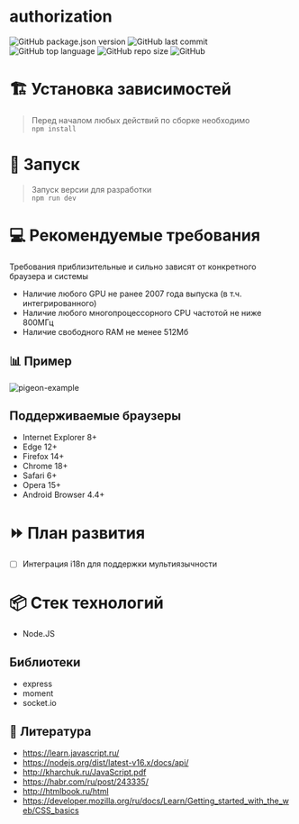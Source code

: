 # authorization

![GitHub package.json version](https://img.shields.io/github/package-json/v/Salpuga/authorization?style=flat-square)
![GitHub last commit](https://img.shields.io/github/last-commit/Salpuga/authorization?style=flat-square)
![GitHub top language](https://img.shields.io/github/languages/top/Salpuga/authorization?style=flat-square)
![GitHub repo size](https://img.shields.io/github/repo-size/PSalpuga/authorization?style=flat-square)
![GitHub](https://img.shields.io/github/license/Salpuga/authorization?style=flat-square)

# :building_construction: Установка зависимостей
> Перед началом любых действий по сборке необходимо  
> `npm install`

# :rocket: Запуск
> Запуск версии для разработки  
> `npm run dev`

# :computer: Рекомендуемые требования
Требования приблизительные и сильно зависят от конкретного браузера и системы

- Наличие любого GPU не ранее 2007 года выпуска (в т.ч. интегрированного)
- Наличие любого многопроцессорного CPU частотой не ниже 800МГц
- Наличие свободного RAM не менее 512Мб

## 📊 Пример

![pigeon-example](https://user-images.githubusercontent.com/73400755/134801938-c917f542-40a7-4ee5-95ef-5484c9d3e930.gif)

## Поддерживаемые браузеры
- Internet Explorer 8+
- Edge 12+
- Firefox 14+
- Chrome 18+
- Safari 6+
- Opera 15+
- Android Browser 4.4+

# :fast_forward: План развития
- [ ] Интеграция i18n для поддержки мультиязычности

# :package: Стек технологий
- Node.JS                                                               

## Библиотеки

- express
- moment
- socket.io                      

## :book: Литература
- https://learn.javascript.ru/
- https://nodejs.org/dist/latest-v16.x/docs/api/
- http://kharchuk.ru/JavaScript.pdf 
- https://habr.com/ru/post/243335/
- http://htmlbook.ru/html
- https://developer.mozilla.org/ru/docs/Learn/Getting_started_with_the_web/CSS_basics
